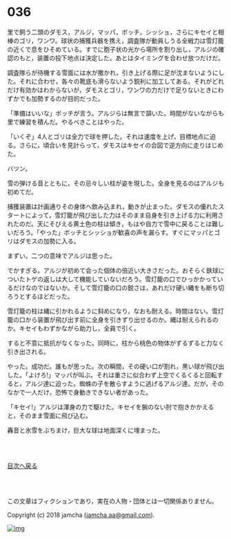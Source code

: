 # 036

里で飼う二頭のダモス，アルジ，マッパ，ボッチ，シッショ，さらにキセイと相棒のゴリ，ワンワ。球状の捕獲兵器を携え，調査隊が動員しうる全戦力は雪灯籠の近くで息をひそめている。すでに胞子状の光から場所を割り出し，アルジの確認のもと，装置の投下地点は決定した。あとはタイミングを合わせ放つだけだ。  

調査隊らが待機する雪面には水が撒かれ，引き上げる際に足が沈まないようにした。それに合わせ，各々の靴底も滑らないよう鋭利に加工してある。それがどれだけ有効かはわからないが，ダモスとゴリ，ワンワの力だけで足りないときにわずかでも加勢するのが目的だった。  

「準備はいいな」ボッチが言う。アルジらは無言で頷いた。時間がないながらも里で練習を積んだ。やるべきことはやった。  

「いくぞ」4人とゴリは全力で球を押した。それは速度を上げ，目標地点に迫る。さらに，頃合いを見計らって，ダモスはキセイの合図で逆方向に走りはじめた。  

バツン。  

雪の弾ける音とともに，その忌々しい柱が姿を現した。全身を見るのはアルジも初めてだ。  

捕獲装置は計画通りその身体へ飲み込まれ，動きが止まった。ダモスの優れたスタートによって，雪灯籠が飛び出した力はそのまま自身を引き上げる力に利用されたのだ。天にそびえる黄土色の柱は傾き，もはや自力で雪中に戻ることは難しいだろう。「やった」ボッチとシッショが歓喜の声を漏らす。すぐにマッパとゴリはダモスの加勢に入る。  

まずい。二つの意味でアルジは思った。  

でかすぎる。アルジが初めて会った個体の倍近い大きさだった。おそらく鉄球についたトゲの返しは大して機能していないだろう。雪灯籠の口でひっかかっているだけなのではないか。そして雪灯籠の口の鋭さは，あれだけ硬い縄をも断ち切ろうとするほどだった。  

雪灯籠の柱は縄に引かれるように斜めになり，なおも耐える。時間はない。雪灯籠の口から装置が飛び出す前に全身を引きずり出せるのか。縄は耐えられるのか。キセイもわずかながら助力し，全員で引く。  

すると不意に抵抗がなくなった。同時に，柱から桃色の物体がずるずると力なく引き出される。  

やった。成功だ。誰もが思った。次の瞬間，その硬い口が割れ，黒い球が飛び出した。「よけろ!」マッパが叫ぶ。それは重さに似合わず上空でくるくると回転すると，アルジ達に迫った。蜘蛛の子を散らすように逃げるアルジ達。だが，そのなかで一人だけ，恐怖で身動きできない者があった。  

「キセイ!」アルジは渾身の力で駆けた。キセイを腕のない肘で抱きかかえると，そのまま雪面に飛び込む。  

轟音と氷雪をぶちまけ，巨大な球は地面深くに埋まった。  

<br>  
<br>  

[目次へ戻る](https://github.com/jamcha-aa/OblivionReports/blob/master/README.md)  

<br>  
<br>  

この文章はフィクションであり，実在の人物・団体とは一切関係ありません。  

Copyright (c) 2018 jamcha (jamcha.aa@gmail.com).  

[![img](http://i.creativecommons.org/l/by-nc-sa/4.0/88x31.png)](http://creativecommons.org/licenses/by-nc-sa/4.0/deed)